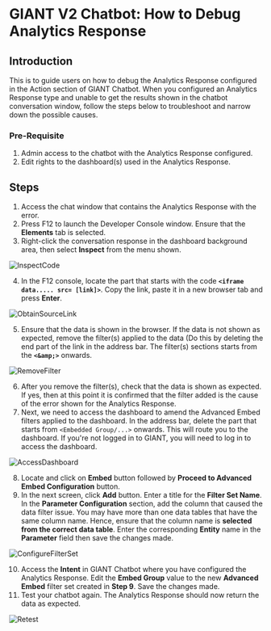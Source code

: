 # GIANT V2 Chatbot: How to Debug Analytics Response

## Introduction

This is to guide users on how to debug the Analytics Response configured in the Action section of GIANT Chatbot. When you configured an Analytics Response type and unable to get the results shown in the chatbot conversation window, follow the steps below to troubleshoot and narrow down the possible causes.

### Pre-Requisite
1. Admin access to the chatbot with the Analytics Response configured.
2. Edit rights to the dashboard(s) used in the Analytics Response.

## Steps
1. Access the chat window that contains the Analytics Response with the error.	
2. Press F12 to launch the Developer Console window. Ensure that the **Elements** tab is selected.
3. Right-click the conversation response in the dashboard background area, then select **Inspect** from the menu shown.

![InspectCode](https://github.com/fx-giant/giant-documentations/blob/master/GIANT%20V2%20-%20Debug%20Analytics%20Response/AnalyticsResponse_Inspect.png)

4. In the F12 console, locate the part that starts with the code **`<iframe data..... src= [link]>`**. Copy the link, paste it in a new browser tab and press **Enter**.

![ObtainSourceLink](https://github.com/fx-giant/giant-documentations/blob/master/GIANT%20V2%20-%20Debug%20Analytics%20Response/AnalyticsResponse_GettingSourceLink.png)

5. Ensure that the data is shown in the browser. If the data is not shown as expected, remove the filter(s) applied to the data (Do this by deleting the end part of the link in the address bar. The filter(s) sections starts from the **`<&amp;>`** onwards.

![RemoveFilter](https://github.com/fx-giant/giant-documentations/blob/master/GIANT%20V2%20-%20Debug%20Analytics%20Response/AnalyticsResponse_Remove%20Filters.png)

6. After you remove the filter(s), check that the data is shown as expected. If yes, then at this point it is confirmed that the filter added is the cause of the error shown for the Analytics Response.
7. Next, we need to access the dashboard to amend the Advanced Embed filters applied to the dashboard. In the address bar, delete the part that starts from `<Embedded Group/...>` onwards. This will route you to the dashboard. If you're not logged in to GIANT, you will need to log in to access the dashboard.

![AccessDashboard](https://github.com/fx-giant/giant-documentations/blob/master/GIANT%20V2%20-%20Debug%20Analytics%20Response/AnalyticsResponse_Accessing%20Dashboard.png)

8. Locate and click on **Embed** button followed by **Proceed to Advanced Embed Configuration** button. 
9. In the next screen, click **Add** button. Enter a title for the **Filter Set Name**. In the **Parameter Configuration** section, add the column that caused the data filter issue. You may have more than one data tables that have the same column name. Hence, ensure that the column  name is **selected from the correct data table**. Enter the corresponding **Entity** name in the **Parameter** field then save the changes made. 

![ConfigureFilterSet](https://github.com/fx-giant/giant-documentations/blob/master/GIANT%20V2%20-%20Debug%20Analytics%20Response/AnalyticsResponse_Configure%20Filter%20Sets.png)

10. Access the **Intent** in GIANT Chatbot where you have configured the Analytics Response. Edit the **Embed Group** value to the new **Advanced Embed** filter set created in **Step 9**. Save the changes made.
11. Test your chatbot again. The Analytics Response should now return the data as expected. 

![Retest](https://github.com/fx-giant/giant-documentations/blob/master/GIANT%20V2%20-%20Debug%20Analytics%20Response/AnalyticsResponse_Retest.png)
